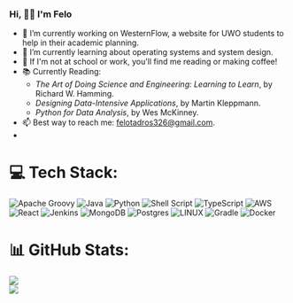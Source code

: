 ### Hi, 👋😁 I'm Felo


- 🔭 I’m currently working on WesternFlow, a website for UWO students to help in their academic planning.
- 🌱 I’m currently learning about operating systems and system design.
- 🤔 If I'm not at school or work, you'll find me reading or making coffee!
- 📚 Currently Reading: 
  - _The Art of Doing Science and Engineering: Learning to Learn_, by Richard W. Hamming.
  - _Designing Data-Intensive Applications_, by Martin Kleppmann.
  - _Python for Data Analysis_, by Wes McKinney.
- 📫 Best way to reach me: felotadros326@gmail.com.
- 
# 💻 Tech Stack:
![Apache Groovy](https://img.shields.io/badge/Apache%20Groovy-4298B8.svg?style=for-the-badge&logo=Apache+Groovy&logoColor=white) ![Java](https://img.shields.io/badge/java-%23ED8B00.svg?style=for-the-badge&logo=java&logoColor=white) ![Python](https://img.shields.io/badge/python-3670A0?style=for-the-badge&logo=python&logoColor=ffdd54) ![Shell Script](https://img.shields.io/badge/shell_script-%23121011.svg?style=for-the-badge&logo=gnu-bash&logoColor=white) ![TypeScript](https://img.shields.io/badge/typescript-%23007ACC.svg?style=for-the-badge&logo=typescript&logoColor=white) ![AWS](https://img.shields.io/badge/AWS-%23FF9900.svg?style=for-the-badge&logo=amazon-aws&logoColor=white) ![React](https://img.shields.io/badge/react-%2320232a.svg?style=for-the-badge&logo=react&logoColor=%2361DAFB) ![Jenkins](https://img.shields.io/badge/jenkins-%232C5263.svg?style=for-the-badge&logo=jenkins&logoColor=white) ![MongoDB](https://img.shields.io/badge/MongoDB-%234ea94b.svg?style=for-the-badge&logo=mongodb&logoColor=white) ![Postgres](https://img.shields.io/badge/postgres-%23316192.svg?style=for-the-badge&logo=postgresql&logoColor=white) ![LINUX](https://img.shields.io/badge/Linux-FCC624?style=for-the-badge&logo=linux&logoColor=black) ![Gradle](https://img.shields.io/badge/Gradle-02303A.svg?style=for-the-badge&logo=Gradle&logoColor=white) ![Docker](https://img.shields.io/badge/docker-%230db7ed.svg?style=for-the-badge&logo=docker&logoColor=white)
# 📊 GitHub Stats:
![](https://github-readme-streak-stats.herokuapp.com/?user=FTadros&theme=tokyonight&hide_border=false)<br/>
![](https://github-readme-stats.vercel.app/api/top-langs/?username=ftadros&theme=tokyonight&hide_border=true&include_all_commits=true&count_private=true&layout=compact)
<!-- Proudly created with GPRM ( https://gprm.itsvg.in ) -->
